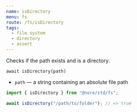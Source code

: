 ```yaml
---
name: isDirectory
menu: fs
route: /fs/isDirectory
tags:
  - file system
  - directory
  - assert
---
```


Checks if the path exists and is a directory.

`await isDirectory(path)`

- `path` — a string containing an absolute file path

```js
import { isDirectory } from "@nore/std/fs";

await isDirectory("/path/to/folder"); // => true
```
